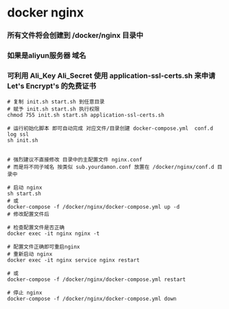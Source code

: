 # docker nginx

### 所有文件将会创建到 /docker/nginx 目录中
### 如果是aliyun服务器 域名 
### 可利用 Ali_Key Ali_Secret 使用 application-ssl-certs.sh 来申请 Let's Encrypt's 的免费证书
```shell script
# 复制 init.sh start.sh 到任意目录
# 赋予 init.sh start.sh 执行权限
chmod 755 init.sh start.sh application-ssl-certs.sh

# 运行初始化脚本 即可自动完成 对应文件/目录创建 docker-compose.yml  conf.d log ssl
sh init.sh


# 强烈建议不直接修改 目录中的主配置文件 nginx.conf 
# 而是将不同子域名 按类似 sub.yourdamon.conf 放置在 /docker/nginx/conf.d 目录中

# 启动 nginx
sh start.sh
# 或
docker-compose -f /docker/nginx/docker-compose.yml up -d
# 修改配置文件后 

# 检查配置文件是否正确
docker exec -it nginx nginx -t

# 配置文件正确即可重启nginx
# 重新启动 nginx
docker exec -it nginx service nginx restart

# 或
docker-compose -f /docker/nginx/docker-compose.yml restart

# 停止 nginx
docker-compose -f /docker/nginx/docker-compose.yml down
```